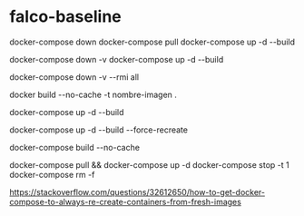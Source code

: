 # falco-baseline


docker-compose down
docker-compose pull
docker-compose up -d --build

docker-compose down -v
docker-compose up -d --build

docker-compose down -v --rmi all


docker build --no-cache -t nombre-imagen .

docker-compose up -d --build

docker-compose up -d --build --force-recreate

docker-compose build --no-cache


docker-compose pull && docker-compose up -d
docker-compose stop -t 1
docker-compose rm -f

https://stackoverflow.com/questions/32612650/how-to-get-docker-compose-to-always-re-create-containers-from-fresh-images